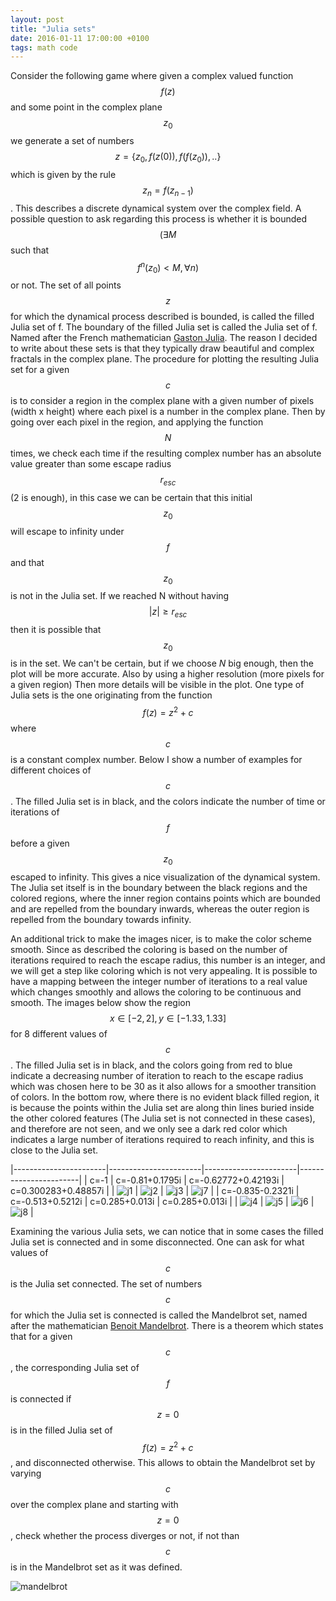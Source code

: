 ```yaml
---
layout: post
title: "Julia sets"
date: 2016-01-11 17:00:00 +0100
tags: math code
---
```


Consider the following game where given a complex valued function $$ f(z) $$ and some point in the complex plane $$ z_0 $$
we generate a set of numbers $$ z=\{z_0,f(z(0)),f(f(z_0)),..\} $$ which is given by the rule $$ z_{n}=f(z_{n-1}) $$. This describes a
discrete dynamical system over the complex field.
A possible question to ask regarding this process is whether it is bounded $$ (\exists M $$ such that $$ f^n(z_0) \lt M, \forall n) $$ or not.
The set of all points $$ z $$ for which the dynamical process described is bounded, is called the filled Julia set of f. The boundary
of the filled Julia set is called the Julia set of f. Named after the French mathematician <a href="http://en.wikipedia.org/wiki/Gaston_Julia"  target='_blank'>Gaston Julia</a>.
The reason I decided to write about these sets is that they typically draw beautiful and complex fractals in the complex plane.
The procedure for plotting the resulting Julia set for a given $$ c $$ is to consider a region in the complex plane with a given number of pixels
(width x height) where each pixel is a number in the complex plane. Then by going over each pixel in the region, and applying the function
$$ N $$ times, we check each time if the resulting complex number has an absolute value greater than some escape radius $$ r_{esc} $$
(2 is enough), in this case we can be certain that this initial $$ z_0 $$ will escape to infinity under $$ f $$ and that $$ z_0 $$ is not in the
Julia set. If we reached N without having $$ |z|\geq r_{esc} $$ then it is possible that $$ z_0 $$ is in the set.
We can't be certain, but if we choose $N$ big enough, then the plot will be more accurate. Also by using a higher resolution (more pixels for a given region)
Then more details will be visible in the plot.
One type of Julia sets is the one originating from the function $$ f(z)=z^2+c $$ where $$ c $$ is a constant complex number.
Below I show a number of examples for different choices of $$ c $$. The filled Julia set is in black, and the colors indicate the number
of time or iterations of $$ f $$ before a given $$ z_0 $$ escaped to infinity. This gives a nice visualization of the dynamical system.
The Julia set itself is in the boundary between the black regions and the colored regions, where the inner region contains points which are bounded
and are repelled from the boundary inwards, whereas the outer region is repelled from the boundary towards infinity.

An additional trick to make the images nicer, is to make the color scheme smooth. Since as described the coloring is based on the
number of iterations required to reach the escape radius, this number is an integer, and we will get a step like coloring which is not
very appealing. It is possible to have a mapping between the integer number of iterations to a real value which changes smoothly
and allows the coloring to be continuous and smooth.
The images below show the region $$ x\in [-2,2],y\in [-1.33,1.33] $$ for 8 different values of $$ c $$. The filled Julia set is in black, and the colors
going from red to blue indicate a decreasing number of iteration to reach to the escape radius which was chosen here to be 30 as it also
allows for a smoother transition of colors. In the bottom row, where there is no evident black filled region, it is because the points
within the Julia set are along thin lines buried inside the other colored features (The Julia set is not connected in these cases), and therefore are not seen, and we only see
a dark red color which indicates a large number of iterations required to reach infinity, and this is close to the Julia set.

|-----------------------|-----------------------|-----------------------|-----------------------|
| c=-1 | c=-0.81+0.1795i | c=-0.62772+0.42193i | c=0.300283+0.48857i |
| ![j1](/assets/j1.png) | ![j2](/assets/j2.png) | ![j3](/assets/j3.png) | ![j7](/assets/j7.png) |
| c=-0.835-0.2321i | c=-0.513+0.5212i | c=0.285+0.013i | c=0.285+0.013i |
| ![j4](/assets/j4.png) | ![j5](/assets/j5.png) | ![j6](/assets/j6.png) | ![j8](/assets/j8.png) |

Examining the various Julia sets, we can notice that in some cases the filled Julia set is connected and in some disconnected.
One can ask for what values of $$ c $$ is the Julia set connected. The set of numbers $$ c $$ for which the Julia set is connected
is called the Mandelbrot set, named after the mathematician <a href="http://en.wikipedia.org/wiki/Benoit_Mandelbrot" target='_blank'>Benoit Mandelbrot</a>.
There is a theorem which states that for a given $$ c $$, the corresponding Julia set of $$ f $$ is connected
if $$ z=0 $$ is in the filled Julia set of $$ f(z)=z^2+c $$, and disconnected otherwise. This allows to obtain the Mandelbrot set
by varying $$ c $$ over the complex plane and starting with $$ z=0 $$, check whether the process diverges or not, if not than $$ c $$
is in the Mandelbrot set as it was defined.

![mandelbrot](/assets/mandelbrot.png)
